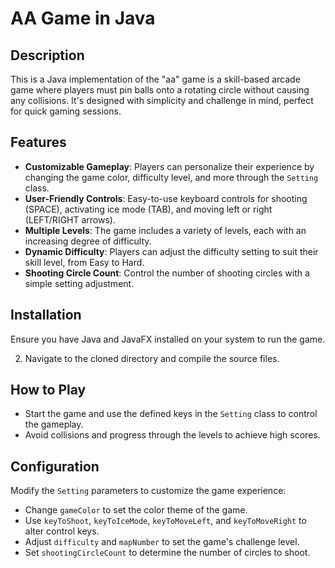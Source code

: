 # AA Game in Java

## Description
This is a Java implementation of the "aa" game is a skill-based arcade game where players must pin balls onto a rotating circle without causing any collisions. It's designed with simplicity and challenge in mind, perfect for quick gaming sessions.

## Features
- **Customizable Gameplay**: Players can personalize their experience by changing the game color, difficulty level, and more through the `Setting` class.
- **User-Friendly Controls**: Easy-to-use keyboard controls for shooting (SPACE), activating ice mode (TAB), and moving left or right (LEFT/RIGHT arrows).
- **Multiple Levels**: The game includes a variety of levels, each with an increasing degree of difficulty.
- **Dynamic Difficulty**: Players can adjust the difficulty setting to suit their skill level, from Easy to Hard.
- **Shooting Circle Count**: Control the number of shooting circles with a simple setting adjustment.


## Installation
Ensure you have Java and JavaFX installed on your system to run the game.

2. Navigate to the cloned directory and compile the source files.

## How to Play
- Start the game and use the defined keys in the `Setting` class to control the gameplay.
- Avoid collisions and progress through the levels to achieve high scores.

## Configuration
Modify the `Setting` parameters to customize the game experience:
- Change `gameColor` to set the color theme of the game.
- Use `keyToShoot`, `keyToIceMode`, `keyToMoveLeft`, and `keyToMoveRight` to alter control keys.
- Adjust `difficulty` and `mapNumber` to set the game's challenge level.
- Set `shootingCircleCount` to determine the number of circles to shoot.

